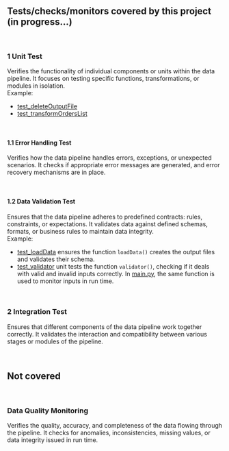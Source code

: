 ## Tests/checks/monitors covered by this project (in progress...)

</br>

### 1 Unit Test
Verifies the functionality of individual components or units within the data pipeline. It focuses on testing specific functions, transformations, or modules in isolation. </br>
Example: 
- [test_deleteOutputFile](tests/unit/test_deleteOutputFile.py)
- [test_transformOrdersList](tests/unit/test_transformOrdersList.py)

</br>

#### 1.1 Error Handling Test
Verifies how the data pipeline handles errors, exceptions, or unexpected scenarios. It checks if appropriate error messages are generated, and error recovery mechanisms are in place.

</br>

#### 1.2 Data Validation Test
Ensures that the data pipeline adheres to predefined contracts: rules, constraints, or expectations. It validates data against defined schemas, formats, or business rules to maintain data integrity. </br>
Example: 
- [test_loadData](tests/unit/test_loadData.py) ensures the function `loadData()` creates the output files and validates their schema.
- [test_validator](tests/unit/test_validator.py) unit tests the function `validator()`, checking if it deals with valid and invalid inputs correctly. In [main.py](src/main.py), the same function is used to monitor inputs in run time.

</br>

### 2 Integration Test
Ensures that different components of the data pipeline work together correctly. It validates the interaction and compatibility between various stages or modules of the pipeline.

</br>

## Not covered

</br>

### Data Quality Monitoring 
Verifies the quality, accuracy, and completeness of the data flowing through the pipeline. It checks for anomalies, inconsistencies, missing values, or data integrity issued in run time.

